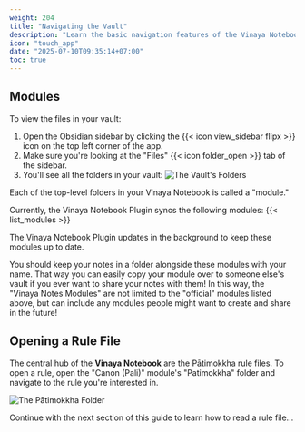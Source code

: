 ```yaml
---
weight: 204
title: "Navigating the Vault"
description: "Learn the basic navigation features of the Vinaya Notebook."
icon: "touch_app"
date: "2025-07-10T09:35:14+07:00"
toc: true
---
```


## Modules

To view the files in your vault:
  1. Open the Obsidian sidebar by clicking the {{< icon view_sidebar flipx >}} icon on the top left corner of the app.
  2. Make sure you're looking at the "Files" {{< icon folder_open >}} tab of the sidebar.
  3. You'll see all the folders in your vault:
![The Vault's Folders](/images/screenshots/mobile_modules.png)

Each of the top-level folders in your Vinaya Notebook is called a "module."

Currently, the Vinaya Notebook Plugin syncs the following modules:
{{< list_modules >}}

The Vinaya Notebook Plugin updates in the background to keep these modules up to date.

You should keep your notes in a folder alongside these modules with your name.
That way you can easily copy your module over to someone else's vault if you ever want to share your notes with them!
In this way, the "Vinaya Notes Modules" are not limited to the "official" modules
listed above, but can include any modules people might want to create and share in the future!

## Opening a Rule File

The central hub of the **Vinaya Notebook** are the Pātimokkha rule files.
To open a rule, open the "Canon (Pali)" module's "Patimokkha" folder
and navigate to the rule you're interested in.

![The Pātimokkha Folder](/images/screenshots/mobile_navigate.png)

Continue with the next section of this guide to learn how to read a rule file...
